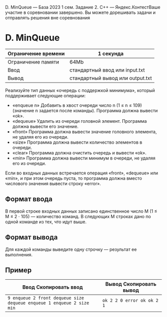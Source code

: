  D. MinQueue — База 2023 1 сем. Задание 2\. C\+\+ — Яндекс.КонтестВаше участие в соревновании завершено. Вы можете дорешивать задачи и отправлять решения вне соревнования



D. MinQueue
===========




| Ограничение времени | 1 секунда |
| --- | --- |
| Ограничение памяти | 64Mb |
| Ввод | стандартный ввод или input.txt |
| Вывод | стандартный вывод или output.txt |





Реализуйте тип данных «очередь c поддержкой минимума», который поддерживает следующие операции: 
 * «enqueue n» Добавить в хвост очереди число n (1 ≤ n ≤ 109) (значение n задается после команды). Программа должна вывести «ok».
* «dequeue» Удалить из очереди головной элемент. Программа должна вывести его значение.
* «front» Программа должна вывести значение головного элемента, не удаляя его из очереди.
* «size» Программа должна вывести количество элементов в очереди.
* «clear» Программа должна очистить очередь и вывести «ok».
* «min» Программа должна вывести минимум в очереди, не удаляя его из очереди.




Если во входных данных встречается операция «front», «dequeue» или «min», и при этом очередь пуста, то программа должна вместо числового значения вывести строку «error».



Формат ввода
------------



В первой строке входных данных записано единственное число M (1 ≤ M ≤ 2 ⋅ 105) — количество команд. В следующих М строках дано по одной команде из тех, что идут выше.
 


Формат вывода
-------------



Для каждой команды выведите одну строчку — результат ее выполнения.


Пример
------




| Ввод Скопировать ввод | Вывод Скопировать вывод |
| --- | --- |
| ``` 9 enqueue 2 front dequeue size dequeue enqueue 1 enqueue 2 size min  ``` | ``` ok 2 2 0 error ok ok 2 1  ``` |


